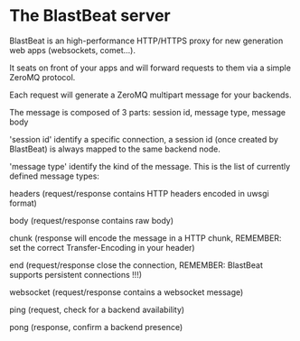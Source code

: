 The BlastBeat server
=========

BlastBeat is an high-performance HTTP/HTTPS proxy for new generation web apps (websockets, comet...).

It seats on front of your apps and will forward requests to them via a simple ZeroMQ protocol.

Each request will generate a ZeroMQ multipart message for your backends.

The message is composed of 3 parts: session id, message type, message body

'session id' identify a specific connection, a session id (once created by BlastBeat) is always mapped to
the same backend node.

'message type' identify the kind of the message. This is the list of currently defined message types:

headers (request/response contains HTTP headers encoded in uwsgi format)

body (request/response contains raw body)

chunk (response will encode the message in a HTTP chunk, REMEMBER: set the correct Transfer-Encoding in your
header) 

end (request/response close the connection, REMEMBER: BlastBeat supports persistent connections !!!)

websocket (request/response contains a websocket message)

ping (request, check for a backend availability)

pong (response, confirm a backend presence)

